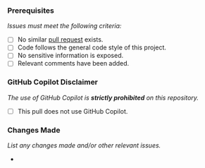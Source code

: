 ### Prerequisites
*Issues must meet the following criteria:*

 - [ ] No similar [pull request](https://github.com/KatsuteDev/simplehttpserver/pulls) exists.
 - [ ] Code follows the general code style of this project.
 - [ ] No sensitive information is exposed.
 - [ ] Relevant comments have been added.

### GitHub Copilot Disclaimer
*The use of GitHub Copilot is **strictly prohibited** on this repository.*

 - [ ] This pull does not use GitHub Copilot.

### Changes Made
*List any changes made and/or other relevant issues.*

 -